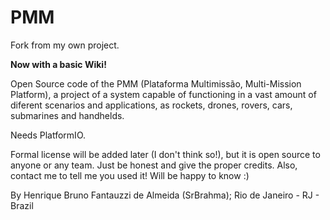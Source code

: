# PMM
Fork from my own project.

**Now with a basic Wiki!**

Open Source code of the PMM (Plataforma Multimissão, Multi-Mission Platform), a project of a system capable of functioning in a vast amount of diferent scenarios and applications, as rockets, drones, rovers, cars, submarines and handhelds.

Needs PlatformIO.

Formal license will be added later (I don't think so!), but it is open source to anyone or any team. Just be honest and give the proper credits. Also, contact me to tell me you used it! Will be happy to know :)

By Henrique Bruno Fantauzzi de Almeida (SrBrahma); Rio de Janeiro - RJ - Brazil
